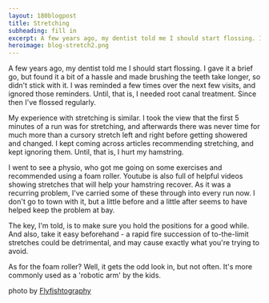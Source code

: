 ```yaml
---
layout: 180blogpost
title: Stretching
subheading: fill in
excerpt: A few years ago, my dentist told me I should start flossing. I gave it a brief go, but found it a bit of a hassle
heroimage: blog-stretch2.png
---
```


<p>A few years ago, my dentist told me I should start flossing. I gave it a brief go, but found it a bit of a hassle and made brushing the teeth take longer, so didn't stick with it. I was reminded a few times over the next few visits, and ignored those reminders. Until, that is, I needed root canal treatment. Since then I've flossed regularly.</p>

<p>My experience with stretching is similar. I took the view that the first 5 minutes of a run was for stretching, and afterwards there was never time for much more than a cursory stretch left and right before getting showered and changed. I kept coming across articles recommending stretching, and kept ignoring them. Until, that is, I hurt my hamstring.</p>

<p>I went to see a physio, who got me going on some exercises and recommended using a foam roller. Youtube is also full of helpful videos showing stretches that will help your hamstring recover. As it was a recurring problem, I've carried some of these through into every run now. I don't go to town with it, but a little before and a little after seems to have helped keep the problem at bay. </p>

<p>The key, I'm told, is to make sure you hold the positions for a good while. And also, take it easy beforehand -  a rapid fire succession of to-the-limit stretches could be detrimental, and may cause exactly what you're trying to avoid.</p>

<p>As for the foam roller? Well, it gets the odd look in, but not often. It's more commonly used as a 'robotic arm' by the kids.</p>

<p class="photocredit text-muted"><i class="fa fa-creative-commons fa-fw"></i> photo by <a href="https://www.flickr.com/photos/92135602@N08/">Flyfishtography</a></p>

